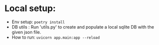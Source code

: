# Local setup:
- Env setup: ```poetry install```
- DB utils : Run 'utils.py' to create and populate a local sqlite DB with the given json file.
- How to run: ```uvicorn app.main:app --reload```



